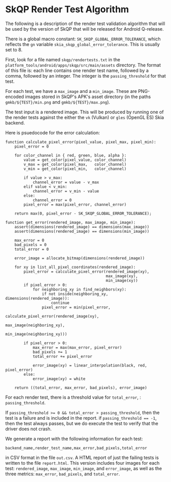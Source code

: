 SkQP Render Test Algorithm
==========================

The following is a description of the render test validation algorithm that
will be used by the version of SkQP that will be released for Android Q-release.

There is a global macro constant: `SK_SKQP_GLOBAL_ERROR_TOLERANCE`, which
reflects the `gn` variable `skia_skqp_global_error_tolerance`.  This is usually
set to 8.

First, look for a file named `skqp/rendertests.txt` in the
`platform_tools/android/apps/skqp/src/main/assets` directory.  The format of
this file is:  each line contains one render test name, followed by a comma,
followed by an integer.  The integer is the `passing_threshold` for that test.

For each test, we have a `max_image` and a `min_image`.  These are PNG-encoded
images stored in SkQP's APK's asset directory (in the paths `gmkb/${TEST}/min.png`
and `gmkb/${TEST}/max.png`).

The test input is a rendered image.  This will be produced by running one of
the render tests against the either the `vk` (Vulkan) or `gles` (OpenGL ES)
Skia backend.

Here is psuedocode for the error calculation:

    function calculate_pixel_error(pixel_value, pixel_max, pixel_min):
        pixel_error = 0

        for color_channel in { red, green, blue, alpha }:
            value = get_color(pixel_value, color_channel)
            v_max = get_color(pixel_max,   color_channel)
            v_min = get_color(pixel_min,   color_channel)

            if value > v_max:
                channel_error = value - v_max
            elif value < v_min:
                channel_error = v_min - value
            else:
                channel_error = 0
            pixel_error = max(pixel_error, channel_error)

        return max(0, pixel_error - SK_SKQP_GLOBAL_ERROR_TOLERANCE);

    function get_error(rendered_image, max_image, min_image):
        assert(dimensions(rendered_image) == dimensions(max_image))
        assert(dimensions(rendered_image) == dimensions(min_image))

        max_error = 0
        bad_pixels = 0
        total_error = 0

        error_image = allocate_bitmap(dimensions(rendered_image))

        for xy in list_all_pixel_coordinates(rendered_image):
            pixel_error = calculate_pixel_error(rendered_image(xy),
                                                max_image(xy),
                                                min_image(xy))
            if pixel_error > 0:
                for neighboring_xy in find_neighbors(xy):
                    if not inside(neighboring_xy, dimensions(rendered_image)):
                        continue
                    pixel_error = min(pixel_error,
                                      calculate_pixel_error(rendered_image(xy),
                                                            max_image(neighboring_xy),
                                                            min_image(neighboring_xy)))

            if pixel_error > 0:
                max_error = max(max_error, pixel_error)
                bad_pixels += 1
                total_error += pixel_error

                error_image(xy) = linear_interpolation(black, red, pixel_error)
            else:
                error_image(xy) = white

        return ((total_error, max_error, bad_pixels), error_image)

For each render test, there is a threshold value for `total_error`, :
`passing_threshold`.

If `passing_threshold >= 0 && total_error > passing_threshold`, then the test
is a failure and is included in the report.  if `passing_threshold == -1`, then
the test always passes, but we do execute the test to verify that the driver
does not crash.

We generate a report with the following information for each test:

    backend_name,render_test_name,max_error,bad_pixels,total_error

in CSV format in the file `out.csv`.  A HTML report of just the failing tests
is written to the file `report.html`.  This version includes four images for
each test:  `rendered_image`, `max_image`, `min_image`, and `error_image`, as
well as the three metrics: `max_error`, `bad_pixels`, and `total_error`.



